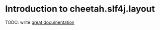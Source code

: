 # Introduction to cheetah.slf4j.layout

TODO: write [great documentation](http://jacobian.org/writing/what-to-write/)
